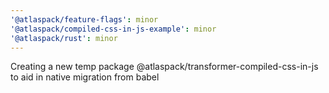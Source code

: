 ```yaml
---
'@atlaspack/feature-flags': minor
'@atlaspack/compiled-css-in-js-example': minor
'@atlaspack/rust': minor
---
```


Creating a new temp package @atlaspack/transformer-compiled-css-in-js to aid in native migration from babel
